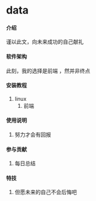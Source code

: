 # data

#### 介绍
谨以此文，向未来成功的自己献礼

#### 软件架构
此刻，我的选择是前端 ，然并非终点


#### 安装教程

1.  linux
    1.  前端


#### 使用说明

1.  努力才会有回报

#### 参与贡献

1.  每日总结


#### 特技

1.  但愿未来的自己不会后悔吧
